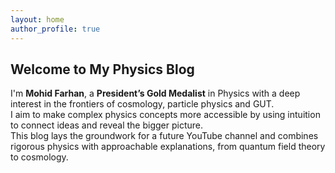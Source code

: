 ```yaml
---
layout: home
author_profile: true
---
```


## Welcome to My Physics Blog

I'm **Mohid Farhan**, a **President’s Gold Medalist** in Physics with a deep interest in the frontiers of cosmology, particle physics and GUT.  
I aim to make complex physics concepts more accessible by using intuition to connect ideas and reveal the bigger picture.  
This blog lays the groundwork for a future YouTube channel and combines rigorous physics with approachable explanations, from quantum field theory to cosmology.
